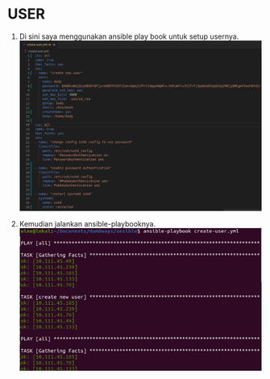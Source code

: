 # **USER**

1. Di sini saya menggunakan ansible play book untuk setup usernya. <br>
   ![createuseryml](assets/images-user/createuseryml.png) <br>

2. Kemudian jalankan ansible-playbooknya. <br>
   ![runcreateuser](assets/images-user/runcreateuser.png)